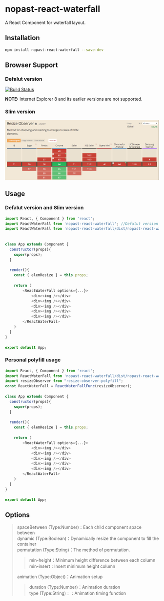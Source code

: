 # nopast-react-waterfall
A React Component for waterfall layout.

## Installation
```bash
npm install nopast-react-waterfall --save-dev
```

## Browser Support
### Defalut version
[![Build Status](https://saucelabs.com/browser-matrix/que-etc.svg)](https://saucelabs.com/beta/builds/303f5344a7214ba5b62bc7079a15d376)

**NOTE:** Internet Explorer 8 and its earlier versions are not supported.

### Slim version
![Without any Polyfill](https://raw.githubusercontent.com/BugKun/react-element-onresize/master/Browser-Support-Without-Polyfill.png)


## Usage
### Defalut version and Slim version
```javascript
import React, { Component } from 'react';
import ReactWaterFall from 'nopast-react-waterfall'; //Defalut version
import ReactWaterFall from 'nopast-react-waterfall/dist/nopast-react-waterfall.slim'; //Slim version


class App extends Component {
  constructor(props){
    super(props);
  }

  render(){
    const { elemResize } = this.props;

    return (
        <ReactWaterFall options={...}>
            <div><img /></div>
            <div><img /></div>
            <div><img /></div>
            <div><img /></div>
            <div><img /></div>
        </ReactWaterFall>
    )
  }
}

export default App;
```
### Personal polyfill usage
```javascript
import React, { Component } from 'react';
import ReactWaterFall from 'nopast-react-waterfall/dist/nopast-react-waterfall.polyfill'; //Polyfill requirement version
import resizeObserver from "resize-observer-polyfill";
const ReactWaterFall = ReactWaterFallFunc(resizeObserver);

class App extends Component {
  constructor(props){
    super(props);
  }

  render(){
    const { elemResize } = this.props;

    return (
        <ReactWaterFall options={...}>
            <div><img /></div>
            <div><img /></div>
            <div><img /></div>
            <div><img /></div>
            <div><img /></div>
        </ReactWaterFall>
    )
  }
}

export default App;
```

## Options
> spaceBetween (Type:Number)：Each child component space between<br>
> dynamic (Type:Boolean)：Dynamically resize the component to fill the container<br>
> permutation (Type:String)：The method of permutation. <br>
>> min-height：Minimum height difference between each column<br>
>> min-insert：Insert minimum height column<br>
>>>
> animation (Type:Object)：Animation setup<br>
>> duration (Type:Number)：Animation duration<br>
>> type (Type:String)：：Animation timing function<br>